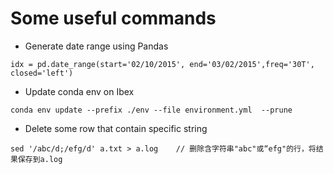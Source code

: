 # Some useful commands

- Generate date range using Pandas
```
idx = pd.date_range(start='02/10/2015', end='03/02/2015',freq='30T', closed='left')
```
- Update conda env on Ibex
```
conda env update --prefix ./env --file environment.yml  --prune
```
- Delete some row that contain specific string
```
sed '/abc/d;/efg/d' a.txt > a.log    // 删除含字符串"abc"或“efg"的行，将结果保存到a.log
```